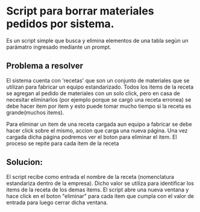 # Script para borrar materiales pedidos por sistema.
Es un script simple que busca y elimina elementos de una tabla segùn un parámatro ingresado mediante un prompt.

## Problema a resolver
El sistema cuenta con 'recetas' que son un conjunto de materiales que se utilizan para fabricar un equipo estandarizado.
Todos los items de la receta se agregan al pedido de materiales con un solo click, pero en casa de necesitar eliminarlos (por ejemplo porque se cargò una receta erronea) se debe hacer item por item y esto puede tomar mucho tiempo si la receta es grande(muchos items).

Para eliminar un item de una receta cargada aun equipo a fabricar se debe hacer click sobre el mismo, accion que carga una nueva página. Una vez cargada dicha página podremos ver el boton para eliminar el item.
El proceso se repite para cada item de la receta

## Solucion:
El script recibe como entrada el nombre de la receta (nomenclatura estandariza dentro de la empresa). Dicho valor se utiliza para identificar los items de la receta de los demas items.
El script abre una nueva ventana y hace click en el boton "eliminar" para cada item que cumpla con el valor de entrada para luego cerrar dicha ventana.
